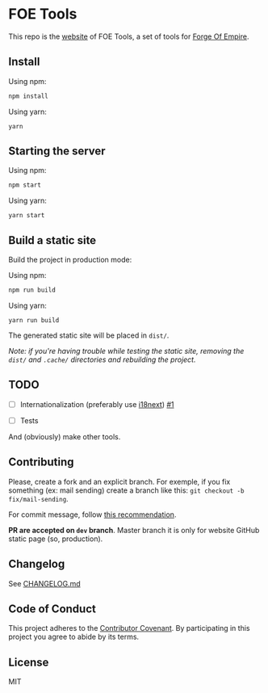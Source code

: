 # FOE Tools

This repo is the [website](https://foe-tools.github.io/) of FOE Tools, a set of tools for [Forge Of Empire](https://forgeofempires.com).

## Install

Using npm:

```bash
npm install
```

Using yarn:

```
yarn
```

## Starting the server

Using npm:

```bash
npm start
```

Using yarn:

```
yarn start
```



## Build a static site
Build the project in production mode:

Using npm:

```bash
npm run build
```

Using yarn:

```
yarn run build
```



The generated static site will be placed in `dist/`.

*Note: if you're having trouble while testing the static site, removing the `dist/` and `.cache/` directories and rebuilding the project.*

## TODO

- [ ] Internationalization (preferably use [i18next](https://www.i18next.com/)) [#1](https://github.com/FOE-Tools/FOE-Tools.github.io/issues/1)
- [ ] Tests


And (obviously) make other tools.



## Contributing

Please, create a fork and an explicit branch. For exemple, if you fix something (ex: mail sending) create a branch like this: `git checkout -b fix/mail-sending`.



For commit message, follow [this recommendation](https://chris.beams.io/posts/git-commit/).



**PR are accepted on `dev` branch**. Master branch it is only for website GitHub static page (so, production).



## Changelog

See [CHANGELOG.md](https://github.com/FOE-Tools/FOE-Tools.github.io/blob/master/CHANGELOG.md)



## Code of Conduct

This project adheres to the [Contributor Covenant](https://www.contributor-covenant.org/). By participating in this project you agree to abide by its terms.



## License

MIT

